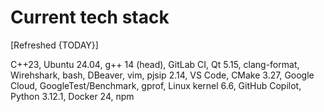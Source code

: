 # Current tech stack

[Refreshed {TODAY}]

C++23, Ubuntu 24.04, g++ 14 (head), GitLab CI, Qt 5.15, clang-format, Wirehshark, bash, DBeaver, vim, pjsip 2.14, VS Code, CMake 3.27, Google Cloud, GoogleTest/Benchmark, gprof, Linux kernel 6.6, GitHub Copilot, Python 3.12.1, Docker 24, npm

